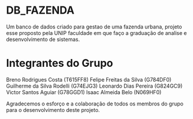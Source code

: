 # DB_FAZENDA
Um banco de dados criado para gestao de uma fazenda urbana, projeto esse proposto pela UNIP faculdade em que faço a graduação de analise e desenvolvimento de sistemas.

# Integrantes do Grupo
Breno Rodrigues Costa (T615FF8)
Felipe Freitas da Silva (G784DF0) 
Guilherme da Silva Rodelli (G74EJG3)
Leonardo Dias Pereira (G824GC9)
Victor Santos Aguiar (G78GGD1)
Isaac Almeida Belo (N069HF0)

Agradecemos o esforço e a colaboração de todos os membros do grupo para o desenvolvimento deste projeto.
